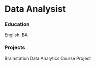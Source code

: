 # Data Analysist

### Education
English, BA


### Projects
Brainstation Data Analytics Course Project

